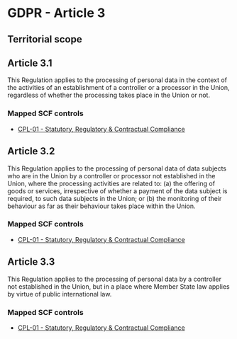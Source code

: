# GDPR - Article 3
## Territorial scope

## Article 3.1
This Regulation applies to the processing of personal data in the context of the activities of an establishment of a controller or a processor in the Union, regardless of whether the processing takes place in the Union or not.

### Mapped SCF controls
- [CPL-01 - Statutory, Regulatory & Contractual Compliance](../scf/cpl-01-statutory,regulatory&contractualcompliance.md)
## Article 3.2
This Regulation applies to the processing of personal data of data subjects who are in the Union by a controller or processor not established in the Union, where the processing activities are related to:
(a) the offering of goods or services, irrespective of whether a payment of the data subject is required, to such data subjects in the Union; or
(b) the monitoring of their behaviour as far as their behaviour takes place within the Union.

### Mapped SCF controls
- [CPL-01 - Statutory, Regulatory & Contractual Compliance](../scf/cpl-01-statutory,regulatory&contractualcompliance.md)
## Article 3.3
This Regulation applies to the processing of personal data by a controller not established in the Union, but in a place where Member State law applies by virtue of public international law.

### Mapped SCF controls
- [CPL-01 - Statutory, Regulatory & Contractual Compliance](../scf/cpl-01-statutory,regulatory&contractualcompliance.md)